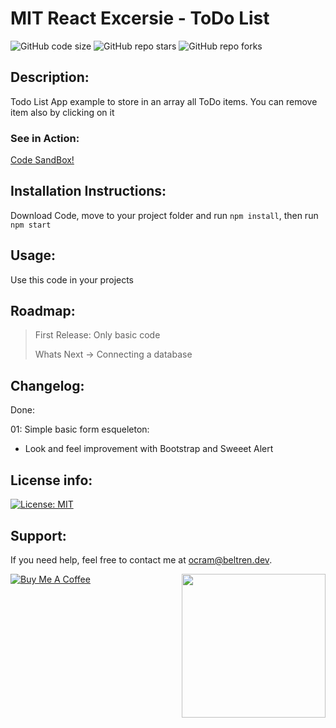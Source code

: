 # MIT React Excersie - ToDo List
![GitHub code size](https://img.shields.io/github/repo-size/otanerocram/mit-todolist)
![GitHub repo stars](https://img.shields.io/github/stars/otanerocram/mit-todolist)
![GitHub repo forks](https://img.shields.io/github/forks/otanerocram/mit-todolist)

## Description: 
Todo List App example to store in an array all ToDo items. You can remove item also by clicking on it

### See in Action:
[Code SandBox!](https://githubbox.com/otanerocram/mit-todolist)

## Installation Instructions:
Download Code, move to your project folder and run `npm install`, then run `npm start`

## Usage: 
Use this code in your projects

## Roadmap: 
> First Release: Only basic code
> 
> Whats Next -> Connecting a database

## Changelog:
Done: 

01: 
Simple basic form esqueleton:
- Look and feel improvement with Bootstrap and Sweeet Alert

## License info: 
[![License: MIT](https://img.shields.io/badge/License-MIT-yellow.svg)](https://opensource.org/licenses/MIT)

## Support: 
If you need help, feel free to contact me at ocram@beltren.dev.

<img align='right' src="https://media.giphy.com/media/M9gbBd9nbDrOTu1Mqx/giphy.gif" width="230">

[![Buy Me A Coffee](https://cdn.buymeacoffee.com/buttons/v2/default-yellow.png)](https://www.buymeacoffee.com/otanerocram)
